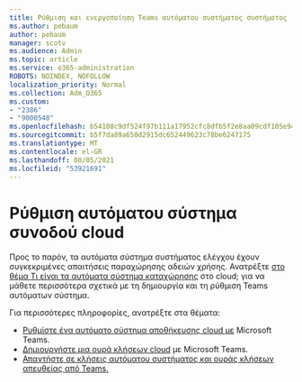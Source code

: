 ```yaml
---
title: Ρύθμιση και ενεργοποίηση Teams αυτόματου συστήματος συστήματος
ms.author: pebaum
author: pebaum
manager: scotv
ms.audience: Admin
ms.topic: article
ms.service: o365-administration
ROBOTS: NOINDEX, NOFOLLOW
localization_priority: Normal
ms.collection: Adm_O365
ms.custom:
- "2386"
- "9000548"
ms.openlocfilehash: b54108c9df524f97b111a17952cfc8dfb5f2e8aa09cdf105e9452fcc27dc1028
ms.sourcegitcommit: b5f7da89a650d2915dc652449623c78be6247175
ms.translationtype: MT
ms.contentlocale: el-GR
ms.lasthandoff: 08/05/2021
ms.locfileid: "53921691"
---
```

# <a name="set-up-a-cloud-auto-attendant"></a>Ρύθμιση αυτόματου σύστημα συνοδού cloud

Προς το παρόν, τα αυτόματα σύστημα συστήματος ελέγχου έχουν συγκεκριμένες απαιτήσεις παραχώρησης αδειών χρήσης. Ανατρέξτε [στο θέμα Τι είναι τα αυτόματα σύστημα καταχώρησης](https://docs.microsoft.com/microsoftteams/what-are-phone-system-auto-attendants) στο cloud; για να μάθετε περισσότερα σχετικά με τη δημιουργία και τη ρύθμιση Teams αυτόματων σύστημα. 

Για περισσότερες πληροφορίες, ανατρέξτε στα θέματα:

- [Ρυθμίστε ένα αυτόματο σύστημα αποθήκευσης cloud με](https://docs.microsoft.com/microsoftteams/create-a-phone-system-auto-attendant) Microsoft Teams. 
- [Δημιουργήστε μια ουρά κλήσεων cloud](https://docs.microsoft.com/microsoftteams/create-a-phone-system-call-queue) με Microsoft Teams. 
- [Απαντήστε σε κλήσεις αυτόματου συστήματος και ουράς κλήσεων απευθείας από Teams.](https://docs.microsoft.com/microsoftteams/answer-auto-attendant-and-call-queue-calls) 